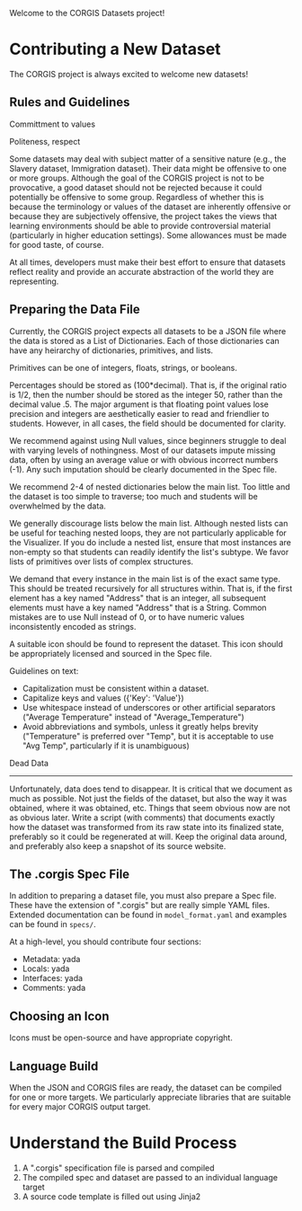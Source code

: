 Welcome to the CORGIS Datasets project!

Contributing a New Dataset
==========================

The CORGIS project is always excited to welcome new datasets!

Rules and Guidelines
--------------------

Committment to values

Politeness, respect

Some datasets may deal with subject matter of a sensitive nature (e.g., the Slavery dataset, Immigration dataset). Their data might be offensive to one or more groups. Although the goal of the CORGIS project is not to be provocative, a good dataset should not be rejected because it could potentially be offensive to some group. Regardless of whether this is because the terminology or values of the dataset are inherently offensive or because they are subjectively offensive, the project takes the views that learning environments should be able to provide controversial material (particularly in higher education settings). Some allowances must be made for good taste, of course.

At all times, developers must make their best effort to ensure that datasets reflect reality and provide an accurate abstraction of the world they are representing.

Preparing the Data File
-----------------------

Currently, the CORGIS project expects all datasets to be a JSON file where the data is stored as a List of Dictionaries. Each of those dictionaries can have any heirarchy of dictionaries, primitives, and lists.

Primitives can be one of integers, floats, strings, or booleans.

Percentages should be stored as (100\*decimal). That is, if the original ratio is 1/2, then the number should be stored as the integer 50, rather than the decimal value .5. The major argument is that floating point values lose precision and integers are aesthetically easier to read and friendlier to students. However, in all cases, the field should be documented for clarity.

We recommend against using Null values, since beginners struggle to deal with varying levels of nothingness. Most of our datasets impute missing data, often by using an average value or with obvious incorrect numbers (-1). Any such imputation should be clearly documented in the Spec file.

We recommend 2-4 of nested dictionaries below the main list. Too little and the dataset is too simple to traverse; too much and students will be overwhelmed by the data.

We generally discourage lists below the main list. Although nested lists can be useful for teaching nested loops, they are not particularly applicable for the Visualizer. If you do include a nested list, ensure that most instances are non-empty so that students can readily identify the list's subtype. We favor lists of primitives over lists of complex structures.

We demand that every instance in the main list is of the exact same type. This should be treated recursively for all structures within. That is, if the first element has a key named "Address" that is an integer, all subsequent elements must have a key named "Address" that is a String. Common mistakes are to use Null instead of 0, or to have numeric values inconsistently encoded as strings.

A suitable icon should be found to represent the dataset. This icon should be appropriately licensed and sourced in the Spec file.

Guidelines on text:

* Capitalization must be consistent within a dataset.
* Capitalize keys and values ({'Key': 'Value'})
* Use whitespace instead of underscores or other artificial separators ("Average Temperature" instead of "Average_Temperature")
* Avoid abbreviations and symbols, unless it greatly helps brevity ("Temperature" is preferred over "Temp", but it is acceptable to use "Avg Temp", particularly if it is unambiguous)

Dead Data
*********

Unfortunately, data does tend to disappear. It is critical that we document as much as possible. Not just the fields of the dataset, but also the way it was obtained, where it was obtained, etc. Things that seem obvious now are not as obvious later. Write a script (with comments) that documents exactly how the dataset was transformed from its raw state into its finalized state, preferably so it could be regenerated at will. Keep the original data around, and preferably also keep a snapshot of its source website.

The .corgis Spec File
---------------------

In addition to preparing a dataset file, you must also prepare a Spec file. These have the extension of ".corgis" but are really simple YAML files. Extended documentation can be found in `model_format.yaml` and examples can be found in `specs/`.

At a high-level, you should contribute four sections:

* Metadata: yada
* Locals: yada
* Interfaces: yada
* Comments: yada

Choosing an Icon
----------------

Icons must be open-source and have appropriate copyright.

Language Build
--------------

When the JSON and CORGIS files are ready, the dataset can be compiled for one or more targets. We particularly appreciate libraries that are suitable for every major CORGIS output target.


Understand the Build Process
============================

1. A ".corgis" specification file is parsed and compiled
2. The compiled spec and dataset are passed to an individual language target
3. A source code template is filled out using Jinja2
